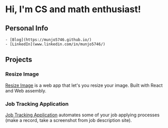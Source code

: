 # Hi, I'm CS and math enthusiast!

## Personal Info
    - [Blog](https://munjo5746.github.io/)
    - [LinkedIn](www.linkedin.com/in/munjo5746/)

## Projects
### Resize Image
[Resize Image](https://resimg.netlify.app/) is a web app that let's you resize your image. Built with React and Web assembly.

### Job Tracking Application
[Job Tracking Application](https://job-tracking.netlify.app) automates some of your job applying processes (make a record, take a screenshot from job description site).